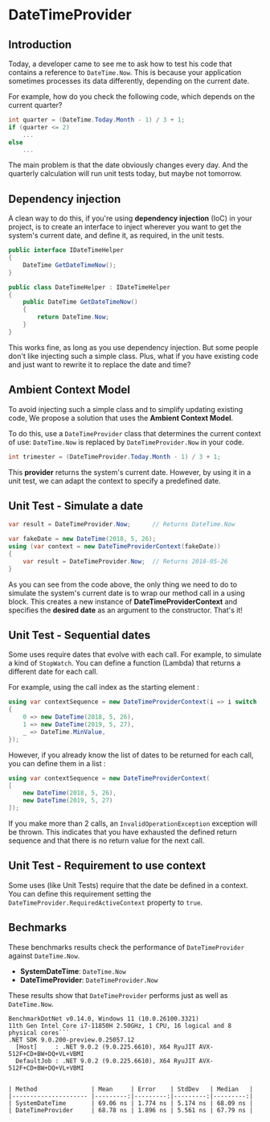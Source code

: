# DateTimeProvider

## Introduction

Today, a developer came to see me to ask how to test his code that contains a reference to `DateTime.Now`.
This is because your application sometimes processes its data differently, depending on the current date.

For example, how do you check the following code, which depends on the current quarter?

```csharp
int quarter = (DateTime.Today.Month - 1) / 3 + 1;
if (quarter <= 2)
    ...
else 
    ...
```

The main problem is that the date obviously changes every day. And the quarterly calculation will run
unit tests today, but maybe not tomorrow.

## Dependency injection

A clean way to do this, if you're using **dependency injection** (IoC) in your project, 
is to create an interface to inject wherever you want to get the system's current date, 
and define it, as required, in the unit tests.

```csharp
public interface IDateTimeHelper
{
    DateTime GetDateTimeNow();
}

public class DateTimeHelper : IDateTimeHelper
{
    public DateTime GetDateTimeNow()
    {
        return DateTime.Now;
    }
}
```

This works fine, as long as you use dependency injection. 
But some people don't like injecting such a simple class. 
Plus, what if you have existing code and just want to rewrite it to replace the date and time?

## Ambient Context Model

To avoid injecting such a simple class and to simplify updating existing code, 
We propose a solution that uses the **Ambient Context Model**.

To do this, use a `DateTimeProvider` class that determines the current context of use: 
`DateTime.Now` is replaced by `DateTimeProvider.Now` in your code.

```csharp
int trimester = (DateTimeProvider.Today.Month - 1) / 3 + 1;
```

This **provider** returns the system's current date. 
However, by using it in a unit test, we can adapt the context to specify a predefined date.

## Unit Test - Simulate a date

```csharp
var result = DateTimeProvider.Now;      // Returns DateTime.Now

var fakeDate = new DateTime(2018, 5, 26);
using (var context = new DateTimeProviderContext(fakeDate))
{
    var result = DateTimeProvider.Now;  // Returns 2018-05-26
}
```

As you can see from the code above, the only thing we need to do to simulate the system's current date is to wrap 
our method call in a using block. This creates a new instance of **DateTimeProviderContext** and specifies 
the **desired date** as an argument to the constructor. That's it!

## Unit Test - Sequential dates

Some uses require dates that evolve with each call. For example, to simulate a kind of `StopWatch`.
You can define a function (Lambda) that returns a different date for each call.

For example, using the call index as the starting element :

```csharp
using var contextSequence = new DateTimeProviderContext(i => i switch
{
    0 => new DateTime(2018, 5, 26),
    1 => new DateTime(2019, 5, 27),
    _ => DateTime.MinValue,
});
```

However, if you already know the list of dates to be returned for each call, you can define them in a list :

```csharp
using var contextSequence = new DateTimeProviderContext(
[
    new DateTime(2018, 5, 26),
    new DateTime(2019, 5, 27)
]);
```

If you make more than 2 calls, an `InvalidOperationException` exception will be thrown.
This indicates that you have exhausted the defined return sequence and that there is no return value for the next call.

## Unit Test - Requirement to use context

Some uses (like Unit Tests) require that the date be defined in a context.
You can define this requirement setting the `DateTimeProvider.RequiredActiveContext` property to `true`.

## Bechmarks

These benchmarks results check the performance of `DateTimeProvider` against `DateTime.Now`.
- **SystemDateTime**: `DateTime.Now`
- **DateTimeProvider**: `DateTimeProvider.Now`

These results show that `DateTimeProvider` performs just as well as `DateTime.Now`.

```
BenchmarkDotNet v0.14.0, Windows 11 (10.0.26100.3321)
11th Gen Intel Core i7-11850H 2.50GHz, 1 CPU, 16 logical and 8 physical cores```
.NET SDK 9.0.200-preview.0.25057.12
  [Host]     : .NET 9.0.2 (9.0.225.6610), X64 RyuJIT AVX-512F+CD+BW+DQ+VL+VBMI
  DefaultJob : .NET 9.0.2 (9.0.225.6610), X64 RyuJIT AVX-512F+CD+BW+DQ+VL+VBMI


| Method               | Mean     | Error    | StdDev   | Median   |
|--------------------- |---------:|---------:|---------:|---------:|
| SystemDateTime       | 69.06 ns | 1.774 ns | 5.174 ns | 68.09 ns |
| DateTimeProvider     | 68.78 ns | 1.896 ns | 5.561 ns | 67.79 ns |
```